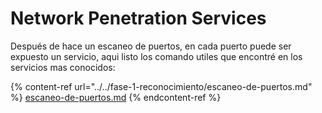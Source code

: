 # Network Penetration Services

Después de hace un escaneo de puertos, en cada puerto puede ser expuesto un servicio, aqui listo los comando utiles que encontré en los servicios mas conocidos:

{% content-ref url="../../fase-1-reconocimiento/escaneo-de-puertos.md" %}
[escaneo-de-puertos.md](../../fase-1-reconocimiento/escaneo-de-puertos.md)
{% endcontent-ref %}
